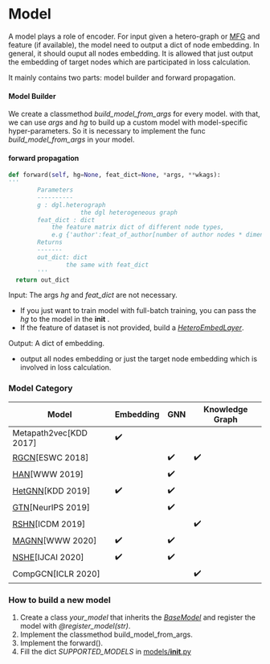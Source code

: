# Model

A model plays a role of encoder. For input given a hetero-graph or [MFG](https://docs.dgl.ai/en/latest/guide/minibatch-node.html?highlight=message%20flow%20graphs) and feature (if available), the model need to output a dict of node embedding. In general, it should ouput all nodes embedding. It is allowed that just output the embedding of target nodes which are participated in loss calculation. 

It mainly contains two parts: model builder and forward propagation.

#### Model Builder

We create a classmethod *build_model_from_args* for every model. with that, we can use *args* and *hg* to build up a custom model with model-specific hyper-parameters. So it is necessary to implement the func *build_model_from_args* in your model.

#### forward propagation

```python
def forward(self, hg=None, feat_dict=None, *args, **wkags):
'''  		
        Parameters
        ----------
        g : dgl.heterograph
   					the dgl heterogeneous graph
        feat_dict : dict
            the feature matrix dict of different node types, 
            e.g {'author':feat_of_author[number of author nodes * dimension], ...}
        Returns
        -------
        out_dict: dict
        		the same with feat_dict
        '''
  return out_dict
```

Input: The args *hg* and *feat_dict* are not necessary. 

- If you just want to train model with full-batch training, you can pass the *hg* to the model in the __init__ .
- If the feature of dataset is not provided, build a *[HeteroEmbedLayer](./EmbedLayer.py)*.

Output: A dict of embedding.

- output all nodes embedding or just the target node embedding which is involved in loss calculation.

### Model Category

| Model                                        | Embedding          | GNN                | Knowledge Graph    |
| -------------------------------------------- | ------------------ | ------------------ | ------------------ |
| Metapath2vec[KDD 2017]                       | :heavy_check_mark: |                    |                    |
| [RGCN](./openhgnn/output/RGCN)[ESWC 2018]    |                    | :heavy_check_mark: | :heavy_check_mark: |
| [HAN](./openhgnn/output/HAN)[WWW 2019]       |                    | :heavy_check_mark: |                    |
| [HetGNN](./openhgnn/output/HetGNN)[KDD 2019] | :heavy_check_mark: | :heavy_check_mark: |                    |
| [GTN](./openhgnn/output/GTN)[NeurIPS 2019]   |                    | :heavy_check_mark: |                    |
| [RSHN](./openhgnn/output/RSHN)[ICDM 2019]    |                    |                    | :heavy_check_mark: |
| [MAGNN](./openhgnn/output/MAGNN)[WWW 2020]   | :heavy_check_mark: | :heavy_check_mark: |                    |
| [NSHE](./openhgnn/output/NSHE)[IJCAI 2020]   | :heavy_check_mark: | :heavy_check_mark: |                    |
| CompGCN[ICLR 2020]                           |                    |                    | :heavy_check_mark: |

### How to build a new model

1. Create a class *your_model* that inherits the [*BaseModel*](./base_model.py) and register the model with *@register_model(str)*.
2. Implement the classmethod build_model_from_args.
3. Implement the forward().
4. Fill the dict *SUPPORTED_MODELS* in [models/__init__.py](./__init__.py)

